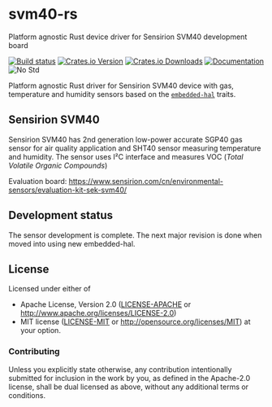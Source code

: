 # svm40-rs
Platform agnostic Rust device driver for Sensirion SVM40 development board

[![Build status][workflow-badge]][workflow]
[![Crates.io Version][crates-io-badge]][crates-io]
[![Crates.io Downloads][crates-io-download-badge]][crates-io-download]
[![Documentation](https://docs.rs/svm40/badge.svg)](https://docs.rs/svm40)
![No Std][no-std-badge]

Platform agnostic Rust driver for Sensirion SVM40 device with gas, temperature and humidity sensors 
based on the [`embedded-hal`](https://github.com/japaric/embedded-hal) traits.

## Sensirion SVM40

Sensirion SVM40 has 2nd generation low-power accurate SGP40 gas sensor for air quality application 
and SHT40 sensor measuring temperature and humidity. The sensor uses I²C interface and measures 
VOC (*Total Volatile Organic Compounds*)

Evaluation board: https://www.sensirion.com/cn/environmental-sensors/evaluation-kit-sek-svm40/

## Development status

The sensor development is complete. The next major revision is done when moved into using new
embedded-hal.

## License

Licensed under either of

 * Apache License, Version 2.0 ([LICENSE-APACHE](LICENSE-APACHE) or
   http://www.apache.org/licenses/LICENSE-2.0)
 * MIT license ([LICENSE-MIT](LICENSE-MIT) or
   http://opensource.org/licenses/MIT) at your option.


### Contributing

Unless you explicitly state otherwise, any contribution intentionally submitted
for inclusion in the work by you, as defined in the Apache-2.0 license, shall
be dual licensed as above, without any additional terms or conditions.

<!-- Badges -->
[workflow]: https://github.com/mjaakkol/svm40-rs/actions?query=workflow%3ARust
[workflow-badge]: https://img.shields.io/github/workflow/status/mjaakkol/svm40-rs/Rust/master
[crates-io]: https://crates.io/crates/svm40
[crates-io-badge]: https://img.shields.io/crates/v/svm40.svg?maxAge=3600
[crates-io-download]: https://crates.io/crates/svm40
[crates-io-download-badge]: https://img.shields.io/crates/d/svm40.svg?maxAge=3600
[no-std-badge]: https://img.shields.io/badge/no__std-yes-blue

